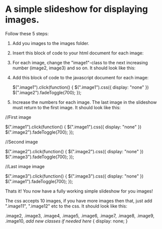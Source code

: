 <h1>A simple slideshow for displaying images. </h1>

Follow these 5 steps: 

1) Add you images to the images folder.

2) Insert this block of code to your html document for each image:
<!--
    <div class="image-wrap">
        <img class="image image1" src="images/image1.jpg">
    </div>
-->
3) For each image, change the "image1"-class to the next increasing number (image2, image3) and so on. It should look like this:

<!--
    <div class="image-wrap">
        <img class="image image1" src="images/image1.jpg">
    </div>
    <div class="image-wrap">
        <img class="image image2" src="images/image2.jpg">
    </div>
    <div class="image-wrap">
        <img class="image image3" src="images/image3.jpg">
    </div>
-->

4) Add this block of code to the javascript document for each image: 

    $(".image1").click(function() {
    	$(".image1").css({
       	    display: "none"
    })
    $(".image2").fadeToggle(700);
});


5) Increase the numbers for each image. The last image in the slideshow must return to the first image. It should look like this:

//First image

$(".image1").click(function() {
    $(".image1").css({
        display: "none"
    })
    $(".image2").fadeToggle(700);
});

//Second image

$(".image2").click(function() {
    $(".image2").css({
        display: "none"
    })
    $(".image3").fadeToggle(700);
});

//Last image image

$(".image3").click(function() {
    $(".image3").css({
        display: "none"
    })
    $(".image1").fadeToggle(700);
});


Thats it! You now have a fully working simple slideshow for you images!


The css accepts 10 images, if you have more images then that, just add ".image11", ".image12" etc to the css. It should look like this: 


.image2, .image3, .image4, .image5, .image6, .image7, .image8, .image9, .image10, *add new classes if needed here* {
    display: none;
}
